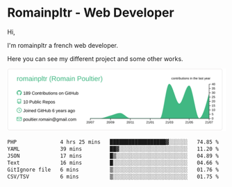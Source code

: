 # Romainpltr - Web Developer

Hi,

I'm romainpltr a french web developer.

Here you can see my different project and some other works.



[![](https://raw.githubusercontent.com/romainpltr/romainpltr/master/profile-summary-card-output/vue/0-profile-details.svg)](https://github.com/vn7n24fzkq/github-profile-summary-cards)

<!--START_SECTION:waka-->

```text
PHP              4 hrs 25 mins   ██████████████████▓░░░░░░   74.85 %
YAML             39 mins         ██▓░░░░░░░░░░░░░░░░░░░░░░   11.20 %
JSON             17 mins         █▒░░░░░░░░░░░░░░░░░░░░░░░   04.89 %
Text             16 mins         █░░░░░░░░░░░░░░░░░░░░░░░░   04.66 %
GitIgnore file   6 mins          ▒░░░░░░░░░░░░░░░░░░░░░░░░   01.76 %
CSV/TSV          6 mins          ▒░░░░░░░░░░░░░░░░░░░░░░░░   01.75 %
```

<!--END_SECTION:waka-->
